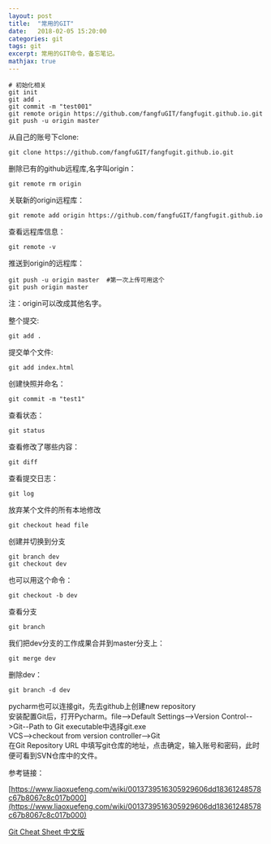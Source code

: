 ```yaml
---
layout: post
title:  "常用的GIT"
date:   2018-02-05 15:20:00
categories: git
tags: git
excerpt: 常用的GIT命令，备忘笔记。
mathjax: true
---
```


```
# 初始化相关
git init
git add .
git commit -m "test001"
git remote origin https://github.com/fangfuGIT/fangfugit.github.io.git
git push -u origin master
```

从自己的账号下clone:
```
git clone https://github.com/fangfuGIT/fangfugit.github.io.git
```
删除已有的github远程库,名字叫origin：
```
git remote rm origin
```
关联新的origin远程库：
```
git remote add origin https://github.com/fangfuGIT/fangfugit.github.io
```
查看远程库信息：
```
git remote -v
```
推送到origin的远程库：
```
git push -u origin master  #第一次上传可用这个
git push origin master
```
注：origin可以改成其他名字。

整个提交:
```
git add .
```
提交单个文件:
```
git add index.html
```
创建快照并命名：
```
git commit -m "test1"
```
查看状态：
```
git status
```
查看修改了哪些内容：
```
git diff
```
查看提交日志：
```
git log
```
放弃某个文件的所有本地修改
```
git checkout head file 
```
创建并切换到分支
```
git branch dev
git checkout dev
```
也可以用这个命令：
```
git checkout -b dev
```
查看分支
```
git branch
```
我们把dev分支的工作成果合并到master分支上：
```
git merge dev
```
删除dev：
```
git branch -d dev
```

pycharm也可以连接git，先去github上创建new repository   
安装配置Git后，打开Pycharm。file-->Default Settings-->Version Control-->Git--Path to Git executable中选择git.exe   
VCS-->checkout from version controller-->Git   
在Git Repository URL 中填写git仓库的地址，点击确定，输入账号和密码，此时便可看到SVN仓库中的文件。   





参考链接：

[https://www.liaoxuefeng.com/wiki/0013739516305929606dd18361248578c67b8067c8c017b000](https://www.liaoxuefeng.com/wiki/0013739516305929606dd18361248578c67b8067c8c017b000)

[Git Cheat Sheet 中文版](http://blog.csdn.net/github_37515447/article/details/56840610)
